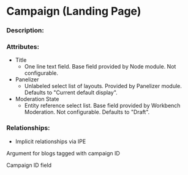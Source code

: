 # Campaign (Landing Page)

### Description:

### Attributes:

* Title
    - One line text field. Base field provided by Node module. Not configurable.
* Panelizer
    - Unlabeled select list of layouts. Provided by Panelizer module. Defaults to
      "Current default display".
* Moderation State
    - Entity reference select list. Base field provided by Workbench Moderation.
      Not configurable. Defaults to "Draft".

### Relationships:

* Implicit relationships via IPE

Argument for blogs tagged with campaign ID

Campaign ID field
